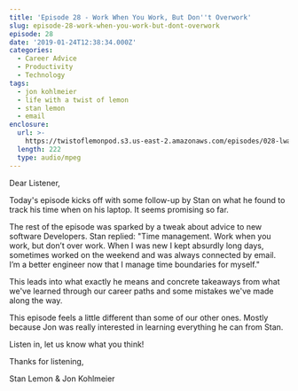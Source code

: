 ```yaml
---
title: 'Episode 28 - Work When You Work, But Don''t Overwork'
slug: episode-28-work-when-you-work-but-dont-overwork
episode: 28
date: '2019-01-24T12:38:34.000Z'
categories:
  - Career Advice
  - Productivity
  - Technology
tags:
  - jon kohlmeier
  - life with a twist of lemon
  - stan lemon
  - email
enclosure:
  url: >-
    https://twistoflemonpod.s3.us-east-2.amazonaws.com/episodes/028-lwatol-20190124.mp3
  length: 222
  type: audio/mpeg
---
```


Dear Listener,

Today's episode kicks off with some follow-up by Stan on what he found to track his time when on his laptop. It seems promising so far.

The rest of the episode was sparked by a tweak about advice to new software Developers. Stan replied: "Time management. Work when you work, but don’t over work. When I was new I kept absurdly long days, sometimes worked on the weekend and was always connected by email. I’m a better engineer now that I manage time boundaries for myself."

This leads into what exactly he means and concrete takeaways from what we've learned through our career paths and some mistakes we've made along the way.

This episode feels a little different than some of our other ones. Mostly because Jon was really interested in learning everything he can from Stan.

Listen in, let us know what you think!

Thanks for listening,

Stan Lemon & Jon Kohlmeier

